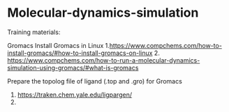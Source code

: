 # Molecular-dynamics-simulation


Training materials: 

Gromacs
Install Gromacs in Linux
1.https://www.compchems.com/how-to-install-gromacs/#how-to-install-gromacs-on-linux
2. https://www.compchems.com/how-to-run-a-molecular-dynamics-simulation-using-gromacs/#what-is-gromacs

Prepare the topolog file of ligand (.top and .gro) for Gromacs
1. https://traken.chem.yale.edu/ligpargen/
2. 
